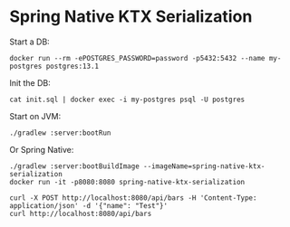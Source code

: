 # Spring Native KTX Serialization

Start a DB:
```
docker run --rm -ePOSTGRES_PASSWORD=password -p5432:5432 --name my-postgres postgres:13.1
```

Init the DB:
```
cat init.sql | docker exec -i my-postgres psql -U postgres
```

Start on JVM:
```
./gradlew :server:bootRun
```

Or Spring Native:
```
./gradlew :server:bootBuildImage --imageName=spring-native-ktx-serialization
docker run -it -p8080:8080 spring-native-ktx-serialization
```

```
curl -X POST http://localhost:8080/api/bars -H 'Content-Type: application/json' -d '{"name": "Test"}'
curl http://localhost:8080/api/bars
```